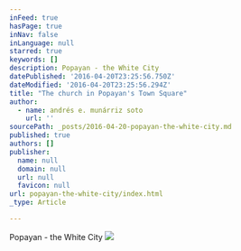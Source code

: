 ```yaml
---
inFeed: true
hasPage: true
inNav: false
inLanguage: null
starred: true
keywords: []
description: Popayan - the White City
datePublished: '2016-04-20T23:25:56.750Z'
dateModified: '2016-04-20T23:25:56.294Z'
title: "The church in Popayan's Town Square"
author:
  - name: andrés e. munárriz soto
    url: ''
sourcePath: _posts/2016-04-20-popayan-the-white-city.md
published: true
authors: []
publisher:
  name: null
  domain: null
  url: null
  favicon: null
url: popayan-the-white-city/index.html
_type: Article

---
```

Popayan - the White City
![](https://the-grid-user-content.s3-us-west-2.amazonaws.com/b5e8c34b-96d3-490d-8209-227d23d6503d.jpg)